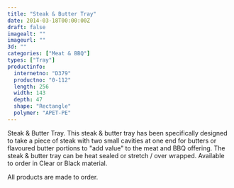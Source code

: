 ```yaml
---
title: "Steak & Butter Tray"
date: 2014-03-18T00:00:00Z
draft: false
imagealt: ""
imageurl: ""
3d: ""
categories: ["Meat & BBQ"]
types: ["Tray"]
productinfo:
  internetno: "D379"
  productno: "0-112"
  length: 256
  width: 143
  depth: 47
  shape: "Rectangle"
  polymer: "APET-PE"
---
```

Steak & Butter Tray. This steak & butter tray has been specifically designed to take a piece of steak with two small cavities at one end for butters or flavoured butter portions to "add value" to the meat and BBQ offering. The steak & butter tray can be heat sealed or stretch / over wrapped. Available to order in Clear or Black material.

All products are made to order.